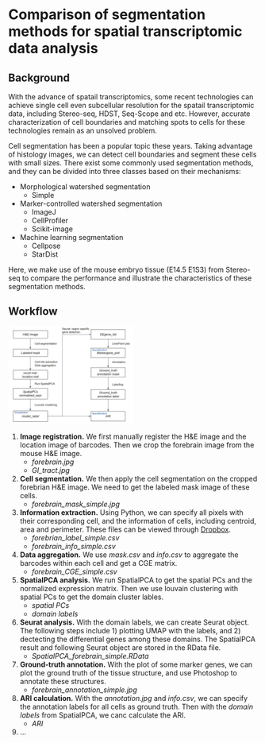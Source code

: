 # **Comparison of segmentation methods for spatial transcriptomic data analysis** #

## **Background**
With the advance of spatail transcriptomics, some recent technologies can achieve single cell even subcellular resolution for the spatail transcriptomic data, including Stereo-seq, HDST, Seq-Scope and etc. However, accurate characterization of cell boundaries and matching spots to cells for these technologies remain as an unsolved problem.

Cell segmentation has been a popular topic these years. Taking advantage of histology images, we can detect cell boundaries and segment these cells with small sizes. There exist some commonly used segmentation methods, and they can be divided into three classes based on their mechanisms: 
- Morphological watershed segmentation
  - Simple
- Marker-controlled watershed segmentation
  - ImageJ
  - CellProfiler
  - Scikit-image
- Machine learning segmentation
  - Cellpose
  - StarDist

Here, we make use of the mouse embryo tissue (E14.5 E1S3) from Stereo-seq to compare the performance and illustrate the characteristics of these segmentation methods.

## **Workflow**
<p align="left" width="100%">
    <img width="50%" src="https://github.com/wnbo9/st/blob/main/workflow.jpg">
</p>

1. **Image registration.** We first manually register the H&E image and the location image of barcodes. Then we crop the forebrain image from the mouse H&E image.
   - *forebrain.jpg*
   - *GI_tract.jpg*
2. **Cell segmentation.** We then apply the cell segmentation on the cropped forebrian H&E image. We need to get the labeled mask image of these cells.
   - *forebrain_mask_simple.jpg*
3. **Information extraction.** Using Python, we can specify all pixels with their corresponding cell, and the information of cells, including centroid, area and perimeter. These files can be viewed through [Dropbox](https://www.dropbox.com/sh/g8kfbqrtza3u9ex/AADTZNbPNKWDgHV4LsB__RCna?dl=0).
   - *forebrian_label_simple.csv*
   - *forebrain_info_simple.csv*
4. **Data aggregation.** We use *mask.csv* and *info.csv* to aggregate the barcodes within each cell and get a CGE matrix.
   - *forebrain_CGE_simple.csv*
5. **SpatialPCA analysis.** We run SpatialPCA to get the spatial PCs and the normalized expression matrix. Then we use louvain clustering with spatial PCs to get the domain cluster lables.
   - *spatial PCs*
   - *domain labels*
6. **Seurat analysis.** With the domain labels, we can create Seurat object. The following steps include 1) plotting UMAP with the labels, and 2) dectecting the differential genes among these domains. The SpatialPCA result and following Seurat object are stored in the RData file.
   - *SpatialPCA_forebrain_simple.RData*
7. **Ground-truth annotation.** With the plot of some marker genes, we can plot the ground truth of the tissue structure, and use Photoshop to annotate these structures.
   - *forebrain_annotation_simple.jpg*
8. **ARI calculation.** With the *annotation.jpg* and *info.csv*, we can specify the annotation labels for all cells as ground truth. Then with the *domain labels* from SpatialPCA, we canc calculate the ARI.
   - *ARI*
9. ...

